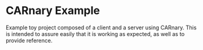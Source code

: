# CARnary Example

Example toy project composed of a client and a server using CARnary. This is intended to assure easily that it is working as expected, as well as to provide reference.
